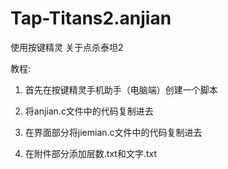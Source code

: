 ﻿# Tap-Titans2.anjian
使用按键精灵
关于点杀泰坦2


教程:
1. 首先在按键精灵手机助手（电脑端）创建一个脚本
2. 将anjian.c文件中的代码复制进去

3. 在界面部分将jiemian.c文件中的代码复制进去

4. 在附件部分添加层数.txt和文字.txt



